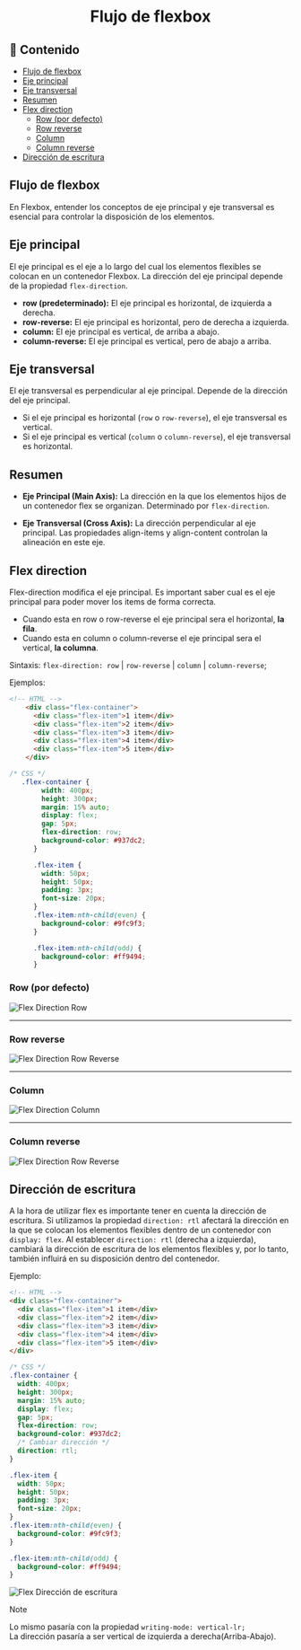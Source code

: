 <h1 align="center">Flujo de flexbox</h1>

<h2>📑 Contenido</h2>

- [Flujo de flexbox](#flujo-de-flexbox)
- [Eje principal](#eje-principal)
- [Eje transversal](#eje-transversal)
- [Resumen](#resumen)
- [Flex direction](#flex-direction)
  - [Row (por defecto)](#row-por-defecto)
  - [Row reverse](#row-reverse)
  - [Column](#column)
  - [Column reverse](#column-reverse)
- [Dirección de escritura](#dirección-de-escritura)

## Flujo de flexbox

En Flexbox, entender los conceptos de eje principal y eje transversal es esencial para controlar la disposición de los elementos.

## Eje principal

El eje principal es el eje a lo largo del cual los elementos flexibles se colocan en un contenedor Flexbox. La dirección del eje principal depende de la propiedad `flex-direction`.

- **row (predeterminado):** El eje principal es horizontal, de izquierda a derecha.
- **row-reverse:** El eje principal es horizontal, pero de derecha a izquierda.
- **column:** El eje principal es vertical, de arriba a abajo.
- **column-reverse:** El eje principal es vertical, pero de abajo a arriba.

## Eje transversal

El eje transversal es perpendicular al eje principal. Depende de la dirección del eje principal.

- Si el eje principal es horizontal (`row` o `row-reverse`), el eje transversal es vertical.
- Si el eje principal es vertical (`column` o `column-reverse`), el eje transversal es horizontal.

## Resumen

- **Eje Principal (Main Axis):** La dirección en la que los elementos hijos de un contenedor flex se organizan. Determinado por `flex-direction`.

- **Eje Transversal (Cross Axis):** La dirección perpendicular al eje principal. Las propiedades align-items y align-content controlan la alineación en este eje.

## Flex direction

Flex-direction modifica el eje principal.
Es important saber cual es el eje principal para poder mover los items de forma correcta.

- Cuando esta en row o row-reverse el eje principal sera el horizontal, **la fila**.
- Cuando esta en column o column-reverse el eje principal sera el vertical, **la columna**.

Sintaxis: `flex-direction: row` | `row-reverse` | `column` | `column-reverse`;

Ejemplos:

```HTML
<!-- HTML -->
    <div class="flex-container">
      <div class="flex-item">1 item</div>
      <div class="flex-item">2 item</div>
      <div class="flex-item">3 item</div>
      <div class="flex-item">4 item</div>
      <div class="flex-item">5 item</div>
    </div>
```

```CSS
/* CSS */
   .flex-container {
        width: 400px;
        height: 300px;
        margin: 15% auto;
        display: flex;
        gap: 5px;
        flex-direction: row;
        background-color: #937dc2;
      }

      .flex-item {
        width: 50px;
        height: 50px;
        padding: 3px;
        font-size: 20px;
      }
      .flex-item:nth-child(even) {
        background-color: #9fc9f3;
      }

      .flex-item:nth-child(odd) {
        background-color: #ff9494;
      }
```

### Row (por defecto)

![Flex Direction Row](./img/direction-row.png)

---

### Row reverse

![Flex Direction Row Reverse](./img/direction-row-reverse.png)

---

### Column

![Flex Direction Column](./img/direction-column.png)

---

### Column reverse

![Flex Direction Row Reverse](./img/direction-column-reverse.png)

## Dirección de escritura

A la hora de utilizar flex es importante tener en cuenta la dirección de escritura. Si utilizamos la propiedad `direction: rtl` afectará la dirección en la que se colocan los elementos flexibles dentro de un contenedor con `display: flex`. Al establecer `direction: rtl` (derecha a izquierda), cambiará la dirección de escritura de los elementos flexibles y, por lo tanto, también influirá en su disposición dentro del contenedor.

Ejemplo:

```html
<!-- HTML -->
<div class="flex-container">
  <div class="flex-item">1 item</div>
  <div class="flex-item">2 item</div>
  <div class="flex-item">3 item</div>
  <div class="flex-item">4 item</div>
  <div class="flex-item">5 item</div>
</div>
```

```css
/* CSS */
.flex-container {
  width: 400px;
  height: 300px;
  margin: 15% auto;
  display: flex;
  gap: 5px;
  flex-direction: row;
  background-color: #937dc2;
  /* Cambiar dirección */
  direction: rtl;
}

.flex-item {
  width: 50px;
  height: 50px;
  padding: 3px;
  font-size: 20px;
}
.flex-item:nth-child(even) {
  background-color: #9fc9f3;
}

.flex-item:nth-child(odd) {
  background-color: #ff9494;
}
```

![Flex Dirección de escritura](./img/direccion-escritura.png)

> [!NOTE]
>
> Lo mismo pasaría con la propiedad `writing-mode: vertical-lr;` <br>
> La dirección pasaría a ser vertical de izquierda a derecha(Arriba-Abajo).
